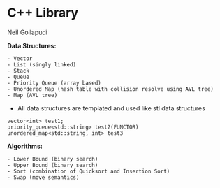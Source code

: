 # C++ Library
Neil Gollapudi

**Data Structures:**
```
- Vector
- List (singly linked)
- Stack
- Queue
- Priority Queue (array based)
- Unordered Map (hash table with collision resolve using AVL tree)
- Map (AVL tree)
```

- All data structures are templated and used like stl data structures
```
vector<int> test1;
priority_queue<std::string> test2(FUNCTOR)
unordered_map<std::string, int> test3
```

**Algorithms:**
```
- Lower Bound (binary search)
- Upper Bound (binary search)
- Sort (combination of Quicksort and Insertion Sort)
- Swap (move semantics)
```
